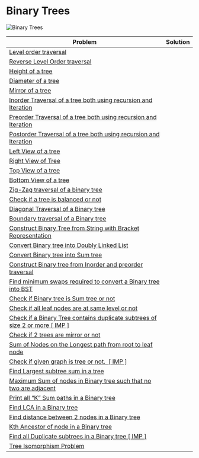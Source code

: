 # Binary Trees <a name="11"></a>
<img src="https://img.shields.io/badge/Binary Trees-35-pink?style=for-the-badge" alt="Binary Trees">

| Problem  | Solution |
|-------------| --------- |
| <a href="https://www.geeksforgeeks.org/level-order-tree-traversal/">Level order traversal</a> |      |
| <a href="https://www.geeksforgeeks.org/reverse-level-order-traversal/">Reverse Level Order traversal</a> |      |
| <a href="https://www.geeksforgeeks.org/write-a-c-program-to-find-the-maximum-depth-or-height-of-a-tree/">Height of a tree</a> |      |
| <a href="https://www.geeksforgeeks.org/diameter-of-a-binary-tree/">Diameter of a tree</a> |      |
| <a href="https://www.geeksforgeeks.org/create-a-mirror-tree-from-the-given-binary-tree/">Mirror of a tree</a> |      |
| <a href="https://www.geeksforgeeks.org/tree-traversals-inorder-preorder-and-postorder/">Inorder Traversal of a tree both using recursion and Iteration</a> |      |
| <a href="https://www.geeksforgeeks.org/iterative-preorder-traversal/">Preorder Traversal of a tree both using recursion and Iteration</a> |      |
| <a href="https://www.geeksforgeeks.org/tree-traversals-inorder-preorder-and-postorder/">Postorder Traversal of a tree both using recursion and Iteration</a> |      |
| <a href="https://www.geeksforgeeks.org/print-left-view-binary-tree/">Left View of a tree</a> |      |
| <a href="https://www.geeksforgeeks.org/print-right-view-binary-tree-2/">Right View of Tree</a> |      |
| <a href="https://www.geeksforgeeks.org/print-nodes-top-view-binary-tree/">Top View of a tree</a> |      |
| <a href="https://www.geeksforgeeks.org/bottom-view-binary-tree/">Bottom View of a tree</a> |      |
| <a href="https://www.geeksforgeeks.org/zigzag-tree-traversal/">Zig-Zag traversal of a binary tree</a> |      |
| <a href="https://www.geeksforgeeks.org/how-to-determine-if-a-binary-tree-is-balanced/">Check if a tree is balanced or not</a> |      |
| <a href="https://www.geeksforgeeks.org/diagonal-traversal-of-binary-tree/">Diagonal Traversal of a Binary tree</a> |      |
| <a href="https://www.geeksforgeeks.org/boundary-traversal-of-binary-tree/">Boundary traversal of a Binary tree</a> |      |
| <a href="https://www.geeksforgeeks.org/construct-binary-tree-string-bracket-representation/">Construct Binary Tree from String with Bracket Representation</a> |      |
| <a href="https://www.geeksforgeeks.org/convert-a-given-binary-tree-to-doubly-linked-list-set-2/">Convert Binary tree into Doubly Linked List</a> |      |
| <a href="https://www.geeksforgeeks.org/convert-a-given-tree-to-sum-tree/">Convert Binary tree into Sum tree</a> |      |
| <a href="https://www.geeksforgeeks.org/construct-tree-from-given-inorder-and-preorder-traversal/">Construct Binary tree from Inorder and preorder traversal</a> |      |
| <a href="https://www.geeksforgeeks.org/minimum-swap-required-convert-binary-tree-binary-search-tree/#:~:text=Given%20the%20array%20representation%20of,it%20into%20Binary%20Search%20Tree.&amp;text=Swap%201%3A%20Swap%20node%208,node%209%20with%20node%2010.">Find minimum swaps required to convert a Binary tree into BST</a> |      |
| <a href="https://www.geeksforgeeks.org/check-if-a-given-binary-tree-is-sumtree/">Check if Binary tree is Sum tree or not</a> |      |
| <a href="https://www.geeksforgeeks.org/check-leaves-level/">Check if all leaf nodes are at same level or not</a> |      |
| <a href="https://www.geeksforgeeks.org/check-binary-tree-contains-duplicate-subtrees-size-2/">Check if a Binary Tree contains duplicate subtrees of size 2 or more [ IMP ]</a> |      |
| <a href="https://www.geeksforgeeks.org/check-mirror-n-ary-tree/">Check if 2 trees are mirror or not</a> |      |
| <a href="https://www.geeksforgeeks.org/sum-nodes-longest-path-root-leaf-node/">Sum of Nodes on the Longest path from root to leaf node</a> |      |
| <a href="https://www.geeksforgeeks.org/check-given-graph-tree/#:~:text=Since%20the%20graph%20is%20undirected,graph%20is%20connected%2C%20otherwise%20not.">Check if given graph is tree or not.  [ IMP ]</a> |      |
| <a href="https://www.geeksforgeeks.org/find-largest-subtree-sum-tree/">Find Largest subtree sum in a tree</a> |      |
| <a href="https://www.geeksforgeeks.org/maximum-sum-nodes-binary-tree-no-two-adjacent/">Maximum Sum of nodes in Binary tree such that no two are adjacent</a> |      |
| <a href="https://www.geeksforgeeks.org/print-k-sum-paths-binary-tree/">Print all “K” Sum paths in a Binary tree</a> |      |
| <a href="https://www.geeksforgeeks.org/lowest-common-ancestor-binary-tree-set-1/">Find LCA in a Binary tree</a> |      |
| <a href="https://www.geeksforgeeks.org/find-distance-between-two-nodes-of-a-binary-tree/">Find distance between 2 nodes in a Binary tree</a> |      |
| <a href="https://www.geeksforgeeks.org/kth-ancestor-node-binary-tree-set-2/">Kth Ancestor of node in a Binary tree</a> |      |
| <a href="https://www.geeksforgeeks.org/find-duplicate-subtrees/">Find all Duplicate subtrees in a Binary tree [ IMP ]</a> |      |
| <a href="https://www.geeksforgeeks.org/tree-isomorphism-problem/">Tree Isomorphism Problem</a> |      |
